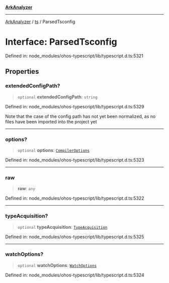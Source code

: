 [**ArkAnalyzer**](../../../../README.md)

***

[ArkAnalyzer](../../../../globals.md) / [ts](../README.md) / ParsedTsconfig

# Interface: ParsedTsconfig

Defined in: node\_modules/ohos-typescript/lib/typescript.d.ts:5321

## Properties

### extendedConfigPath?

> `optional` **extendedConfigPath**: `string`

Defined in: node\_modules/ohos-typescript/lib/typescript.d.ts:5329

Note that the case of the config path has not yet been normalized, as no files have been imported into the project yet

***

### options?

> `optional` **options**: [`CompilerOptions`](CompilerOptions.md)

Defined in: node\_modules/ohos-typescript/lib/typescript.d.ts:5323

***

### raw

> **raw**: `any`

Defined in: node\_modules/ohos-typescript/lib/typescript.d.ts:5322

***

### typeAcquisition?

> `optional` **typeAcquisition**: [`TypeAcquisition`](TypeAcquisition.md)

Defined in: node\_modules/ohos-typescript/lib/typescript.d.ts:5325

***

### watchOptions?

> `optional` **watchOptions**: [`WatchOptions`](WatchOptions.md)

Defined in: node\_modules/ohos-typescript/lib/typescript.d.ts:5324
